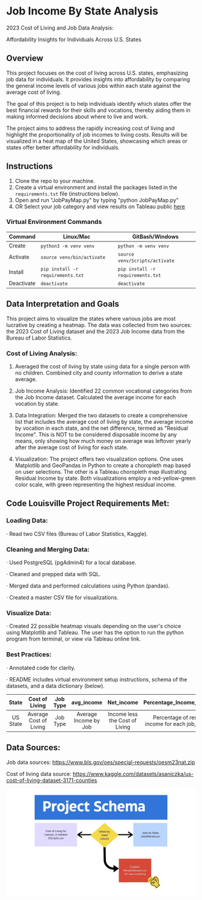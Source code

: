 # Job Income By State Analysis

2023 Cost of Living and Job Data Analysis:

Affordability Insights for Individuals Across U.S. States

## Overview
This project focuses on the cost of living across U.S. states, emphasizing job data for individuals. It provides insights into affordability by comparing the general income levels of various jobs within each state against the average cost of living.

The goal of this project is to help individuals identify which states offer the best financial rewards for their skills and vocations, thereby aiding them in making informed decisions about where to live and work.

The project aims to address the rapidly increasing cost of living and highlight the proportionality of job incomes to living costs. Results will be visualized in a heat map of the United States, showcasing which areas or states offer better affordability for individuals.

## Instructions

1. Clone the repo to your machine.
2. Create a virtual environment and install the packages listed in the 
`requirements.txt` file (instructions below).
3. Open and run "JobPayMap.py" by typing "python JobPayMap.py"
4. OR Select your job category and view results on Tableau public [here](https://public.tableau.com/app/profile/laura.terry3599/viz/ResidualIncomeMap/Story2?publish=yes)

### Virtual Environment Commands
| Command    | Linux/Mac                          | GitBash/Windows                   |
|------------|------------------------------------|-----------------------------------|
| Create     | `python3 -m venv venv`          | `python -m venv venv`           |
| Activate   | `source venv/bin/activate`       | `source venv/Scripts/activate`    |
| Install    | `pip install -r requirements.txt`  | `pip install -r requirements.txt` |
| Deactivate | `deactivate`                       | `deactivate`                      |

## Data Interpretation and Goals
This project aims to visualize the states where various jobs are most lucrative by creating a heatmap. The data was collected from two sources: the 2023 Cost of Living dataset and the 2023 Job Income data from the Bureau of Labor Statistics.

### Cost of Living Analysis:

1. Averaged the cost of living by state using data for a single person with no children.
Combined city and county information to derive a state average.

2. Job Income Analysis: Identified 22 common vocational categories from the Job Income dataset.
Calculated the average income for each vocation by state.

3. Data Integration: Merged the two datasets to create a comprehensive list that includes the average cost of living by state, the average income by vocation in each state, and the net difference, termed as "Residual Income". This is NOT to be considered disposable income by any means, only showing how much money on average was leftover yearly after the average cost of living for each state.

4. Visualization: The project offers two visualization options. One uses Matplotlib and GeoPandas in Python to create a choropleth map based on user selections. The other is a Tableau choropleth map illustrating Residual Income by state. Both visualizations employ a red-yellow-green color scale, with green representing the highest residual income.

## Code Louisville Project Requirements Met:

### Loading Data:
· Read two CSV files (Bureau of Labor Statistics, Kaggle).
### Cleaning and Merging Data:
· Used PostgreSQL (pgAdmin4) for a local database.

· Cleaned and prepped data with SQL.

· Merged data and performed calculations using Python (pandas).

· Created a master CSV file for visualizations.

### Visualize Data:
· Created 22 possible heatmap visuals depending on the user's choice using Matplotlib and Tableau. The user has the option to run the python program from terminal, or view via Tableau online link.

### Best Practices:
· Annotated code for clarity.

· README includes virtual environment setup instructions, schema of the datasets, and a data dictionary (below).

| State | Cost of Living | Job Type | avg_income | Net_income | Percentage_Income_Leftover |
|:--------:|:--------:|:--------:|:--------:|:--------:|:--------:|
|  US State   |  Average Cost of Living  |  Job Type | Average Income by Job | Income less the Cost of Living | Percentage of residual income for each job, by state |

## Data Sources:
Job data sources: https://www.bls.gov/oes/special-requests/oesm23nat.zip

Cost of living data source: https://www.kaggle.com/datasets/asaniczka/us-cost-of-living-dataset-3171-counties

![alt text](Schema.jpg)